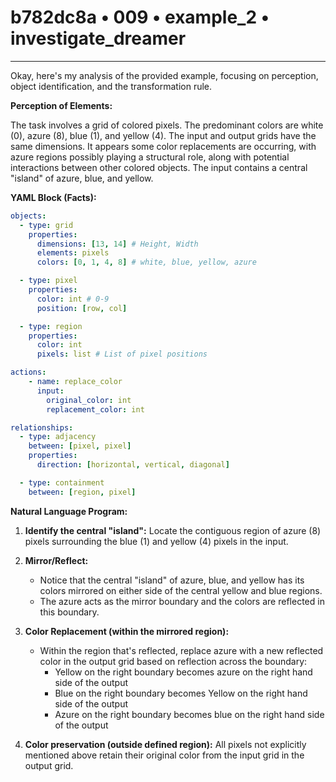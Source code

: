 # b782dc8a • 009 • example_2 • investigate_dreamer

---
Okay, here's my analysis of the provided example, focusing on perception, object identification, and the transformation rule.

**Perception of Elements:**

The task involves a grid of colored pixels. The predominant colors are white (0), azure (8), blue (1), and yellow (4). The input and output grids have the same dimensions. It appears some color replacements are occurring, with azure regions possibly playing a structural role, along with potential interactions between other colored objects. The input contains a central "island" of azure, blue, and yellow.

**YAML Block (Facts):**



```yaml
objects:
  - type: grid
    properties:
      dimensions: [13, 14] # Height, Width
      elements: pixels
      colors: [0, 1, 4, 8] # white, blue, yellow, azure

  - type: pixel
    properties:
      color: int # 0-9
      position: [row, col]

  - type: region
    properties:
      color: int
      pixels: list # List of pixel positions

actions:
    - name: replace_color
      input:
        original_color: int
        replacement_color: int

relationships:
  - type: adjacency
    between: [pixel, pixel]
    properties:
      direction: [horizontal, vertical, diagonal]

  - type: containment
    between: [region, pixel]
```



**Natural Language Program:**

1.  **Identify the central "island":** Locate the contiguous region of azure (8) pixels surrounding the blue (1) and yellow (4) pixels in the input.

2. **Mirror/Reflect:**
    - Notice that the central "island" of azure, blue, and yellow has its colors mirrored on either side of the central yellow and blue regions.
    - The azure acts as the mirror boundary and the colors are reflected in this boundary.

3.  **Color Replacement (within the mirrored region):**
    -   Within the region that's reflected, replace azure with a new reflected color in the output grid based on reflection across the boundary:
        -   Yellow on the right boundary becomes azure on the right hand side of the output
        -   Blue on the right boundary becomes Yellow on the right hand side of the output
        -   Azure on the right boundary becomes blue on the right hand side of the output

4.  **Color preservation (outside defined region):** All pixels not explicitly mentioned above retain their original color from the input grid in the output grid.

